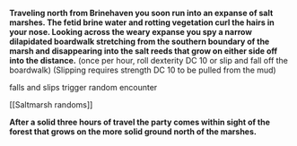 
**Traveling north from Brinehaven you soon run into an expanse of salt marshes. The fetid brine water and rotting vegetation curl the hairs in your nose. Looking across the weary expanse you spy a narrow dilapidated boardwalk stretching from the southern boundary of the marsh and disappearing into the salt reeds that grow on either side off into the distance.**
(once per hour, roll dexterity DC 10 or slip and fall off the boardwalk)
(Slipping requires strength DC 10 to be pulled from the mud)

falls and slips trigger random encounter

[[Saltmarsh randoms]]

**After a solid three hours of travel the party comes within sight of the forest that grows on the more solid ground north of the marshes.**